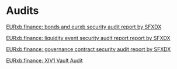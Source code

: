 # Audits

[EURxb.finance: bonds and eurxb security audit report by SFXDX](https://github.com/EURxbfinance/audits/blob/master/EURxb.finance%20Audit%20Report%20Updated%2023.02.pdf)

[EURxb.finance: liquidity event security audit report report by SFXDX](https://github.com/EURxbfinance/audits/blob/master/Audit%20Report%20Liquidity%20Event.pdf)

[EURxb.finance: governance contract security audit report by SFXDX](https://github.com/EURxbfinance/audits/blob/master/Governance%20Contract%20Audit.pdf)

[EURxb.finance: XIV1 Vault Audit](https://github.com/EURxbfinance/audits/blob/master/XIV1_Vault_Audit.pdf)
